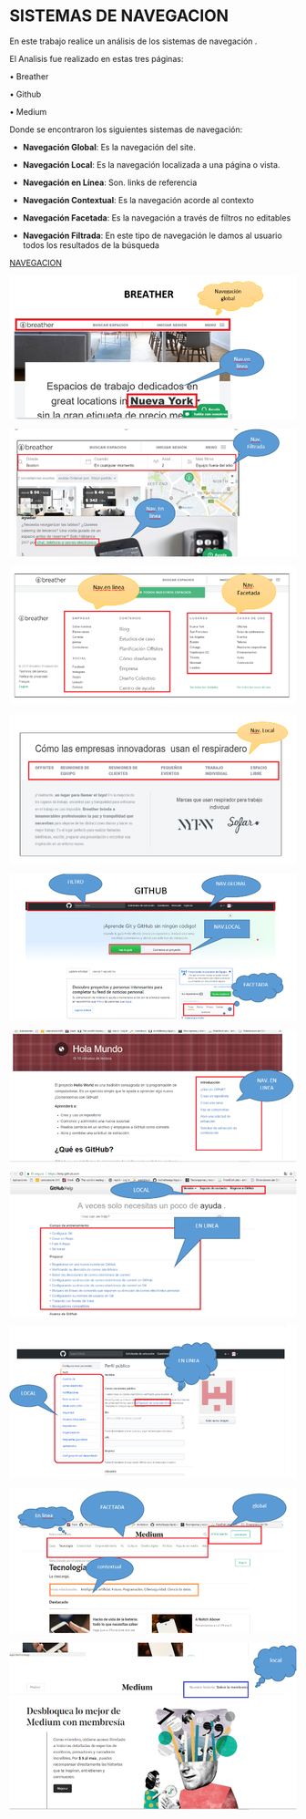 # SISTEMAS DE NAVEGACION
En este trabajo realice un análisis de los sistemas de navegación .

El Analisis fue realizado en estas tres páginas:

•	Breather

•	Github

•	Medium

Donde se encontraron los siguientes sistemas de navegación:

+ **Navegación Global**: Es la navegación del site.

+ **Navegación Local**: Es la navegación localizada a una página o vista.
+	**Navegación en Línea**: Son. links de referencia

+	**Navegación Contextual**: Es la navegación acorde al contexto

+	**Navegación Facetada**: Es la navegación a través de filtros no editables

+	**Navegación Filtrada**: En este tipo de navegación le damos al usuario
 todos los resultados de la búsqueda

 [NAVEGACION](BREATHER.docx)

  ![](assets/images/1.png)

  ![](assets/images/2.png)

  ![](assets/images/3.png)

  ![](assets/images/4.png)  

  ![](assets/images/5.png)

  ![](assets/images/6.png)

  ![](assets/images/7.png)

  ![](assets/images/8.png)

  ![](assets/images/9.png)

  ![](assets/images/10.png)
